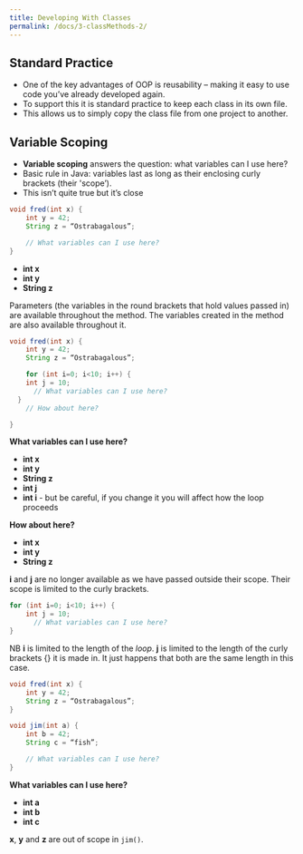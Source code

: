 ```yaml
---
title: Developing With Classes
permalink: /docs/3-classMethods-2/
---
```


## Standard Practice

* One of the key advantages of OOP is reusability – making it easy to use code you’ve already developed again. 
* To support this it is standard practice to keep each class in its own file.
* This allows us to simply copy the class file from one project to another.

## Variable Scoping

* **Variable scoping** answers the question: what variables can I use here?
* Basic rule in Java: variables last as long as their enclosing curly brackets (their 'scope’).
* This isn’t quite true but it’s close

```java
void fred(int x) {
	int y = 42;
	String z = “Ostrabagalous”;

	// What variables can I use here?
}
```
* **int x**
* **int y**
*	**String z**

Parameters (the variables in the round brackets that hold values passed in) are available throughout the method. The variables created in the method are also available throughout it.  

```java
void fred(int x) {
	int y = 42;
	String z = “Ostrabagalous”;

	for (int i=0; i<10; i++) {
    int j = 10;
	  // What variables can I use here?
  }
	// How about here?

}
```
**What variables can I use here?**
* **int x**
* **int y**
*	**String z**
* **int j**
* **int i** - but be careful, if you change it you will affect how the loop proceeds

**How about here?**
* **int x**
* **int y**
*	**String z**

**i** and **j** are no longer available as we have passed outside their scope. Their scope is limited to the curly brackets.

```java
for (int i=0; i<10; i++) {
    int j = 10;
	  // What variables can I use here?
}
```

NB **i** is limited to the length of the *loop*. **j** is limited to the length of the curly brackets {} it is made in. It just happens that both are the same length in this case.  

```java
void fred(int x) {
	int y = 42;
	String z = “Ostrabagalous”;
}

void jim(int a) {
	int b = 42;
	String c = “fish”;

	// What variables can I use here?
}
```
**What variables can I use here?**
* **int a**
* **int b**
* **int c**

**x**, **y** and **z** are out of scope in `jim()`.  


